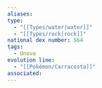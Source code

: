 ```yaml
---
aliases: 
type:
  - "[[Types/water|water]]"
  - "[[Types/rock|rock]]"
national dex number: 564
tags:
  - Unova
evolution line:
  - "[[Pokémon/Carracosta]]"
associated: 
---
```

